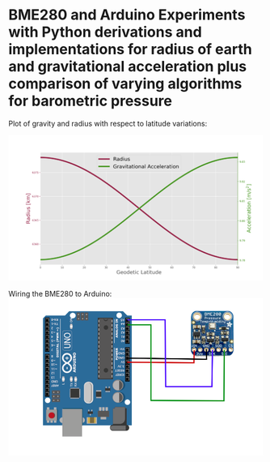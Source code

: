 # BME280 and Arduino Experiments with Python derivations and implementations for radius of earth and gravitational acceleration plus comparison of varying algorithms for barometric pressure

Plot of gravity and radius with respect to latitude variations:

![Radius and gravitational acceleration as a function of latitude on earth](/radius_gravity_latitude.png)

Wiring the BME280 to Arduino:
![bme280 wiring for arduino I2C communication](/bme280_arduino_wiring_smaller.png)
